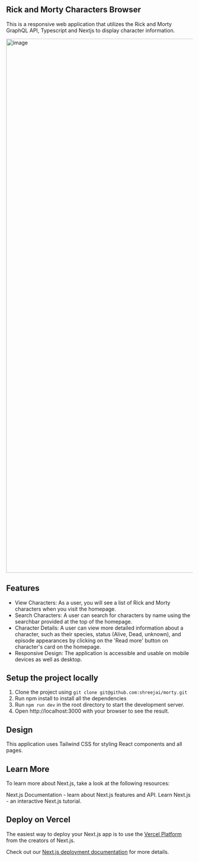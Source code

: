 ## Rick and Morty Characters Browser
This is a responsive web application that utilizes the Rick and Morty GraphQL API, Typescript and Nextjs to display
character information.

<img width="1440" alt="image" src="https://github.com/user-attachments/assets/dcd70b92-6349-451f-ac65-18a857787e4d">

## Features
- View Characters: As a user, you will see a list of Rick and Morty characters when you visit the
homepage.
- Search Characters: A user can search for characters by name using the searchbar provided at the top of the homepage.
- Character Details: A user can view more detailed information about a character, such as their species, status (Alive, Dead, unknown), and episode appearances by clicking on the 'Read more' button on character's card on the homepage.
- Responsive Design: The application is accessible and usable on mobile devices as well as desktop.

## Setup the project locally
1. Clone the project using `git clone git@github.com:shreejai/morty.git`
2. Run npm install to install all the dependencies
3. Run `npm run dev` in the root directory to start the development server.
4. Open http://localhost:3000 with your browser to see the result.

## Design
This application uses Tailwind CSS for styling React components and all pages.

## Learn More
To learn more about Next.js, take a look at the following resources:

Next.js Documentation - learn about Next.js features and API.
Learn Next.js - an interactive Next.js tutorial.

## Deploy on Vercel

The easiest way to deploy your Next.js app is to use the [Vercel Platform](https://vercel.com/new?utm_medium=default-template&filter=next.js&utm_source=create-next-app&utm_campaign=create-next-app-readme) from the creators of Next.js.

Check out our [Next.js deployment documentation](https://nextjs.org/docs/deployment) for more details.
